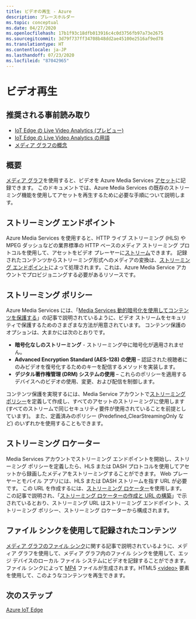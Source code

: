 ```yaml
---
title: ビデオの再生 - Azure
description: プレースホルダー
ms.topic: conceptual
ms.date: 04/27/2020
ms.openlocfilehash: 17b1f93c18dfb013916c4c0d3756fb97a73e2675
ms.sourcegitcommit: 3d79f737ff34708b48dd2ae45100e2516af9ed78
ms.translationtype: HT
ms.contentlocale: ja-JP
ms.lasthandoff: 07/23/2020
ms.locfileid: "87042965"
---
```

# <a name="video-playback"></a>ビデオ再生 

## <a name="suggested-pre-reading"></a>推奨される事前読み取り 

* [IoT Edge の Live Video Analytics (プレビュー)](overview.md)
* [IoT Edge の Live Video Analytics の用語](terminology.md)
* [メディア グラフの概念](media-graph-concept.md)

## <a name="overview"></a>概要  

[メディア グラフ](media-graph-concept.md)を使用すると、ビデオを Azure Media Services [アセット](terminology.md#asset)に記録できます。 このドキュメントでは、Azure Media Services の既存のストリーミング機能を使用してアセットを再生するために必要な手順について説明します。

## <a name="streaming-endpoint"></a>ストリーミング エンドポイント 

Azure Media Services を使用すると、HTTP ライブ ストリーミング (HLS) や MPEG ダッシュなどの業界標準の HTTP ベースのメディア ストリーミング プロトコルを使用して、アセットをビデオ プレーヤーに[ストリーム](terminology.md#streaming)できます。 記録されたコンテンツからストリーミング形式へのメディアの変換は、[ストリーミング エンドポイント](../latest/streaming-endpoint-concept.md)によって処理されます。これは、Azure Media Service アカウントでプロビジョニングする必要があるリソースです。

## <a name="streaming-policy"></a>ストリーミング ポリシー 

Azure Media Services には、「[Media Services 動的暗号化を使用してコンテンツを保護する](../latest/content-protection-overview.md)」の記事で説明されているように、ビデオ ストリームをセキュリティで保護するためのさまざまな方法が用意されています。 コンテンツ保護のオプションは、大まかには次のとおりです。

* **暗号化なしのストリーミング** - ストリーミング中に暗号化が適用されません。
* **Advanced Encryption Standard (AES-128) の使用** – 認証された視聴者にのみビデオを復号化するためのキーを配信するメソッドを実装します。
* **デジタル著作権管理 (DRM) システムの使用** – これらのポリシーを適用するデバイスへのビデオの使用、変更、および配信を制御します。

コンテンツ保護を実現するには、Media Service アカウントで[ストリーミング ポリシー](../latest/streaming-policy-concept.md)を定義して作成し、すべてのアセットのストリーミングに使用します (すべてのストリームで同じセキュリティ要件が使用されていることを前提としています)。 また、定義済みのポリシー (Predefined_ClearStreamingOnly など) のいずれかを使用することもできます。

## <a name="streaming-locator"></a>ストリーミング ロケーター  

Media Services アカウントでストリーミング エンドポイントを開始し、ストリーミング ポリシーを定義したら、HLS または DASH プロトコルを使用してアセットから録画したメディアをストリーミングすることができます。 Web プレーヤーとモバイル アプリには、HLS または DASH ストリームを指す URL が必要です。 この URL を作成するには、[ストリーミング ロケーター](../latest/streaming-locators-concept.md)を使用します。 この記事で説明され、「[ストリーミング ロケーターの作成と URL の構築](../latest/create-streaming-locator-build-url.md)」で示されているとおり、ストリーミング URL はストリーミング エンドポイント、ストリーミング ポリシー、ストリーミング ロケーターから構成されます。

## <a name="content-recorded-using-file-sink"></a>ファイル シンクを使用して記録されたコンテンツ  

[メディア グラフのファイル シンク](media-graph-concept.md#file-sink)に関する記事で説明されているように、メディア グラフを使用して、メディア グラフ内のファイル シンクを使用して、エッジ デバイスのローカル ファイル システムにビデオを記録することができます。 ファイル シンクによって [MP4](https://developer.mozilla.org/docs/Web/Media/Formats/Containers#MP4) ファイルが生成されます。HTML5 [&lt;video&gt;](https://developer.mozilla.org/docs/Web/HTML/Element/video) 要素を使用して、このようなコンテンツを再生できます。 

## <a name="next-steps"></a>次のステップ

[Azure IoT Edge](../../iot-edge/index.yml)
<!--
## Next steps

[Playback recording](playback-recording-how-to.md)
-->

